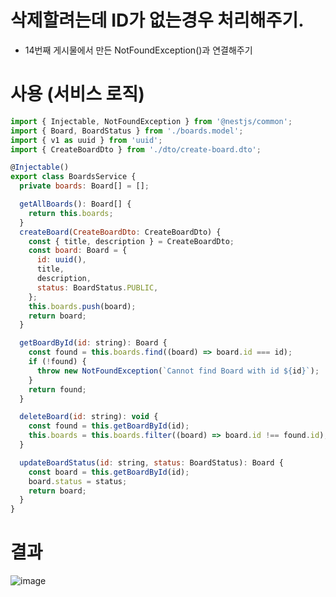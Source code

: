 # 삭제할려는데 ID가 없는경우 처리해주기.

- 14번째 게시물에서 만든 NotFoundException()과 연결해주기

# 사용 (서비스 로직)

```js
import { Injectable, NotFoundException } from '@nestjs/common';
import { Board, BoardStatus } from './boards.model';
import { v1 as uuid } from 'uuid';
import { CreateBoardDto } from './dto/create-board.dto';

@Injectable()
export class BoardsService {
  private boards: Board[] = [];

  getAllBoards(): Board[] {
    return this.boards;
  }
  createBoard(CreateBoardDto: CreateBoardDto) {
    const { title, description } = CreateBoardDto;
    const board: Board = {
      id: uuid(),
      title,
      description,
      status: BoardStatus.PUBLIC,
    };
    this.boards.push(board);
    return board;
  }

  getBoardById(id: string): Board {
    const found = this.boards.find((board) => board.id === id);
    if (!found) {
      throw new NotFoundException(`Cannot find Board with id ${id}`);
    }
    return found;
  }

  deleteBoard(id: string): void {
    const found = this.getBoardById(id);
    this.boards = this.boards.filter((board) => board.id !== found.id);
  }

  updateBoardStatus(id: string, status: BoardStatus): Board {
    const board = this.getBoardById(id);
    board.status = status;
    return board;
  }
}
```

# 결과
![image](https://user-images.githubusercontent.com/59503331/216701065-77e156f1-2f9f-4f26-9e98-7e67ae86d17f.png)
